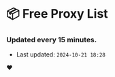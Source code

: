 # :package: Free Proxy List
### Updated every 15 minutes.

- Last updated: `2024-10-21 18:28`

:heart:
